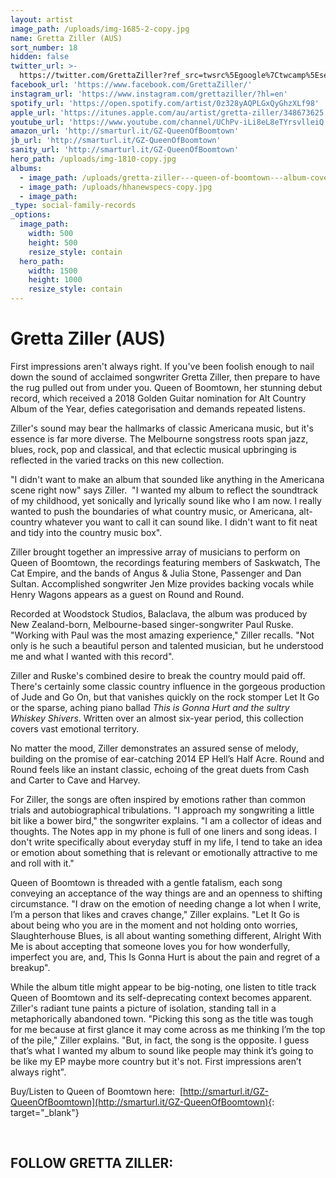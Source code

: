 ```yaml
---
layout: artist
image_path: /uploads/img-1685-2-copy.jpg
name: Gretta Ziller (AUS)
sort_number: 18
hidden: false
twitter_url: >-
  https://twitter.com/GrettaZiller?ref_src=twsrc%5Egoogle%7Ctwcamp%5Eserp%7Ctwgr%5Eauthor
facebook_url: 'https://www.facebook.com/GrettaZiller/'
instagram_url: 'https://www.instagram.com/grettaziller/?hl=en'
spotify_url: 'https://open.spotify.com/artist/0z328yAQPLGxQyGhzXLf98'
apple_url: 'https://itunes.apple.com/au/artist/gretta-ziller/348673625'
youtube_url: 'https://www.youtube.com/channel/UChPv-iLi8eL8eTYrsvlleiQ'
amazon_url: 'http://smarturl.it/GZ-QueenOfBoomtown'
jb_url: 'http://smarturl.it/GZ-QueenOfBoomtown'
sanity_url: 'http://smarturl.it/GZ-QueenOfBoomtown'
hero_path: /uploads/img-1810-copy.jpg
albums:
  - image_path: /uploads/gretta-ziller---queen-of-boomtown---album-cover-500px.jpeg
  - image_path: /uploads/hhanewspecs-copy.jpg
  - image_path:
_type: social-family-records
_options:
  image_path:
    width: 500
    height: 500
    resize_style: contain
  hero_path:
    width: 1500
    height: 1000
    resize_style: contain
---
```


# Gretta Ziller (AUS)

First impressions aren't always right. If you've been foolish enough to nail down the sound of acclaimed songwriter Gretta Ziller, then prepare to have the rug pulled out from under you. Queen of Boomtown, her stunning debut record, which received a 2018 Golden Guitar nomination for Alt Country Album of the Year, defies categorisation and demands repeated listens.

Ziller's sound may bear the hallmarks of classic Americana music, but it's essence is far more diverse. The Melbourne songstress roots span jazz, blues, rock, pop and classical, and that eclectic musical upbringing is reflected in the varied tracks on this new collection.

"I didn't want to make an album that sounded like anything in the Americana scene right now" says Ziller.&nbsp; "I wanted my album to reflect the soundtrack of my childhood, yet sonically and lyrically sound like who I am now. I really wanted to push the boundaries of what country music, or Americana, alt-country whatever you want to call it can sound like. I didn't want to fit neat and tidy into the country music box".

Ziller brought together an impressive array of musicians to perform on Queen of Boomtown, the recordings featuring members of Saskwatch, The Cat Empire, and the bands of Angus & Julia Stone, Passenger and Dan Sultan. Accomplished songwriter Jen Mize provides backing vocals while Henry Wagons appears as a guest on Round and Round.

Recorded at Woodstock Studios, Balaclava, the album was produced by New Zealand-born, Melbourne-based singer-songwriter Paul Ruske. "Working with Paul was the most amazing experience," Ziller recalls. "Not only is he such a beautiful person and talented musician, but he understood me and what I wanted with this record".&nbsp;

Ziller and Ruske's combined desire to break the country mould paid off. There's certainly some classic country influence in the gorgeous production of Jude and Go On, but that vanishes quickly on the rock stomper Let It Go or the sparse, aching piano ballad *This is Gonna Hurt and the sultry Whiskey Shivers*. Written over an almost six-year period, this collection covers vast emotional territory.

No matter the mood, Ziller demonstrates an assured sense of melody, building on the promise of ear-catching 2014 EP Hell’s Half Acre. Round and Round feels like an instant classic, echoing of the great duets from Cash and Carter to Cave and Harvey.

For Ziller, the songs are often inspired by emotions rather than common trials and autobiographical tribulations. "I approach my songwriting a little bit like a bower bird," the songwriter explains. "I am a collector of ideas and thoughts. The Notes app in my phone is full of one liners and song ideas. I don't write specifically about everyday stuff in my life, I tend to take an idea or emotion about something that is relevant or emotionally attractive to me and roll with it."

Queen of Boomtown is threaded with a gentle fatalism, each song conveying an acceptance of the way things are and an openness to shifting circumstance. "I draw on the emotion of needing change a lot when I write, I’m a person that likes and craves change," Ziller explains. "Let It Go is about being who you are in the moment and not holding onto worries, Slaughterhouse Blues, is all about wanting something different, Alright With Me is about accepting that someone loves you for how wonderfully, imperfect you are, and, This Is Gonna Hurt is about the pain and regret of a breakup".

While the album title might appear to be big-noting, one listen to title track Queen of Boomtown and its self-deprecating context becomes apparent. Ziller's radiant tune paints a picture of isolation, standing tall in a metaphorically abandoned town. "Picking this song as the title was tough for me because at first glance it may come across as me thinking I’m the top of the pile," Ziller explains. "But, in fact, the song is the opposite. I guess that’s what I wanted my album to sound like people may think it’s going to be like my EP maybe more country but it's not. First impressions aren’t always right".

Buy/Listen to Queen of Boomtown here: &nbsp;[http://smarturl.it/GZ-QueenOfBoomtown](http://smarturl.it/GZ-QueenOfBoomtown){: target="_blank"}

&nbsp;

## **FOLLOW GRETTA ZILLER:**